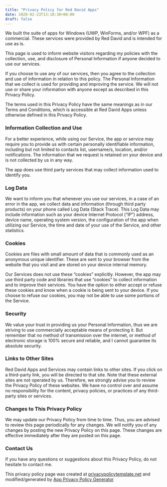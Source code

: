 ```yaml
---
title: "Privacy Policy for Red David Apps"
date: 2020-02-23T13:10:38+08:00
draft: false
---
```


                
We built the suite of apps for Windows (UWP, WinForms, and/or WPF) as a commercial. These services were provided by Red David and is intended for use as is.

This page is used to inform website visitors regarding my policies with the collection, use, and disclosure of Personal Information if anyone decided to use our services.

If you choose to use any of our services, then you agree to the collection and use of information in relation to this policy. The Personal Information that we collect is used for providing and improving the service. We will not use or share your information with anyone except as described in this Privacy Policy.

The terms used in this Privacy Policy have the same meanings as in our Terms and Conditions, which is accessible at Red David Apps unless otherwise defined in this Privacy Policy.

### Information Collection and Use
For a better experience, while using our Service, the app or service may require you to provide us with certain personally identifiable information, including but not limited to contacts list, username/s, location, and/or notifications. The information that we request is retained on your device and is not collected by us in any way.

The app does use third party services that may collect information used to identify you.

### Log Data
We want to inform you that whenever you use our services, in a case of an error in the app, we collect data and information (through third party products) on your phone called Log Data (Stack Trace). This Log Data may include information such as your device Internet Protocol (“IP”) address, device name, operating system version, the configuration of the app when utilizing our Service, the time and date of your use of the Service, and other statistics.

### Cookies
Cookies are files with small amount of data that is commonly used as an anonymous unique identifier. These are sent to your browser from the website that you visit and are stored on your device internal memory.

Our Services does not use these “cookies” explicitly. However, the app may use third party code and libraries that use “cookies” to collect information and to improve their services. You have the option to either accept or refuse these cookies and know when a cookie is being sent to your device. If you choose to refuse our cookies, you may not be able to use some portions of the Service.

### Security
We value your trust in providing us your Personal Information, thus we are striving to use commercially acceptable means of protecting it. But remember that no method of transmission over the internet, or method of electronic storage is 100% secure and reliable, and I cannot guarantee its absolute security.

### Links to Other Sites
Red David Apps and Services may contain links to other sites. If you click on a third-party link, you will be directed to that site. Note that these external sites are not operated by us. Therefore, we strongly advise you to review the Privacy Policy of these websites. We have no control over and assume no responsibility for the content, privacy policies, or practices of any third-party sites or services.

### Changes to This Privacy Policy
We may update our Privacy Policy from time to time. Thus, you are advised to review this page periodically for any changes. We will notify you of any changes by posting the new Privacy Policy on this page. These changes are effective immediately after they are posted on this page.

### Contact Us
If you have any questions or suggestions about this Privacy Policy, do not hesitate to contact me.

This privacy policy page was created at <a href="https://privacypolicytemplate.net" target="_blank">privacypolicytemplate.net</a> and modified/generated by
<a href="https://app-privacy-policy-generator.firebaseapp.com/" target="_blank">App Privacy Policy Generator</a>
           